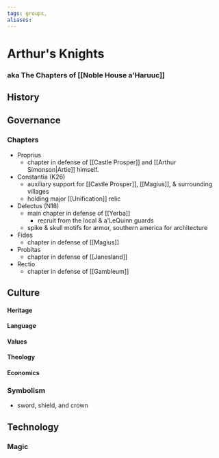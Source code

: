 ```yaml
---
tags: groups, 
aliases:
---
```


# Arthur's Knights
### aka The Chapters of [[Noble House a'Haruuc]]
## History
## Governance
### Chapters
- Proprius
	- chapter in defense of [[Castle Prosper]] and [[Arthur Simonson|Artie]] himself.
- Constantia (K26)
	- auxiliary support for [[Castle Prosper]], [[Magius]], & surrounding villages
	- holding major [[Unification]] relic
- Delectus (N18)
	- main chapter in defense of [[Yerba]]
		- recruit from the local & a'LeQuinn guards
	- spike & skull motifs for armor, southern america for architecture
- Fides
	- chapter in defense of [[Magius]]
- Probitas
	- chapter in defense of [[Janesland]]
- Rectio
	- chapter in defense of [[Gambleum]]
## Culture
#### Heritage
#### Language
#### Values
#### Theology
#### Economics
### Symbolism
- sword, shield, and crown
## Technology
### Magic